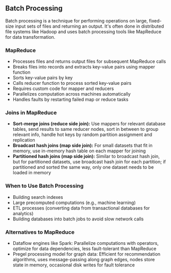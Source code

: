 ## Batch Processing

Batch processing is a technique for performing operations on large, fixed-size input sets of files and returning an output. It's often done in distributed file systems like Hadoop and uses batch processing tools like MapReduce for data transformation.

### MapReduce
* Processes files and returns output files for subsequent MapReduce calls
* Breaks files into records and extracts key-value pairs using mapper function
* Sorts key-value pairs by key
* Calls reducer function to process sorted key-value pairs
* Requires custom code for mapper and reducers
* Parallelizes computation across machines automatically
* Handles faults by restarting failed map or reduce tasks

### Joins in MapReduce
- **Sort-merge joins (reduce side join):** Use mappers for relevant database tables, send results to same reducer nodes, sort in between to group relevant info, handle hot keys by random partition assignment and replication
- **Broadcast hash joins (map side join):** For small datasets that fit in memory, use in-memory hash table on each mapper for joining
- **Partitioned hash joins (map side join):** Similar to broadcast hash join, but for partitioned datasets, use broadcast hash join for each partition; if partitioned and sorted the same way, only one dataset needs to be loaded in memory

### When to Use Batch Processing
* Building search indexes
* Large precomputed computations (e.g., machine learning)
* ETL processes (converting data from transactional databases for analytics)
* Building databases into batch jobs to avoid slow network calls

### Alternatives to MapReduce
- Dataflow engines like Spark: Parallelize computations with operators, optimize for data dependencies, less fault-tolerant than MapReduce
- Pregel processing model for graph data: Efficient for recommendation algorithms, uses message-passing along graph edges, nodes store state in memory, occasional disk writes for fault tolerance


